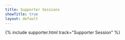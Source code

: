 ```yaml
---
title: Supporter Sessions
showTitle: true
layout: default
---
```

{% include supporter.html track="Supporter Session" %}